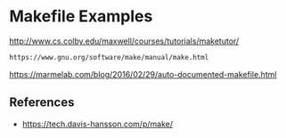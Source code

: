 # Makefile Examples


http://www.cs.colby.edu/maxwell/courses/tutorials/maketutor/

```bash
https://www.gnu.org/software/make/manual/make.html
```

https://marmelab.com/blog/2016/02/29/auto-documented-makefile.html

## References

- https://tech.davis-hansson.com/p/make/
